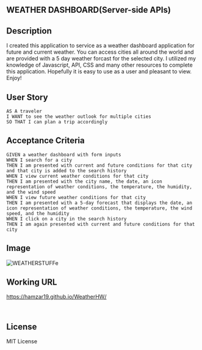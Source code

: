 
## WEATHER DASHBOARD(Server-side APIs)

## Description
I created this application to service as a weather dashboard application for future and current weather. You can access cities all around the world and are provided with a 5 day weather forcast for the selected city. I utilized my knowledge of Javascript, API, CSS and many other resources to complete this application. Hopefully it is easy to use as a user and pleasant to view. Enjoy!

## User Story

```
AS A traveler
I WANT to see the weather outlook for multiple cities
SO THAT I can plan a trip accordingly
```

## Acceptance Criteria

```
GIVEN a weather dashboard with form inputs
WHEN I search for a city
THEN I am presented with current and future conditions for that city and that city is added to the search history
WHEN I view current weather conditions for that city
THEN I am presented with the city name, the date, an icon representation of weather conditions, the temperature, the humidity, and the wind speed
WHEN I view future weather conditions for that city
THEN I am presented with a 5-day forecast that displays the date, an icon representation of weather conditions, the temperature, the wind speed, and the humidity
WHEN I click on a city in the search history
THEN I am again presented with current and future conditions for that city

```


## Image
![WEATHERSTUFFe](https://github.com/HamzaR19/WeatherHW/assets/132932060/f07d487f-78f3-42c7-bd71-db6f332e9f13)




## Working URL
https://hamzar19.github.io/WeatherHW/

```


```
## 


## License
MIT License
